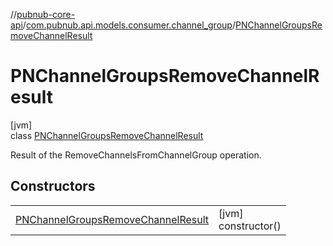 //[pubnub-core-api](../../../index.md)/[com.pubnub.api.models.consumer.channel_group](../index.md)/[PNChannelGroupsRemoveChannelResult](index.md)

# PNChannelGroupsRemoveChannelResult

[jvm]\
class [PNChannelGroupsRemoveChannelResult](index.md)

Result of the RemoveChannelsFromChannelGroup operation.

## Constructors

| | |
|---|---|
| [PNChannelGroupsRemoveChannelResult](-p-n-channel-groups-remove-channel-result.md) | [jvm]<br>constructor() |
